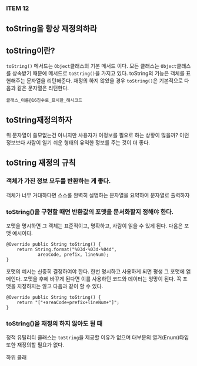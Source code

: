 ### ITEM 12 

## toString을 항상 재정의하라

## toString이란?
`toString()` 메서드는 `Object`클래스의 기본 메서드 이다. 
모든 클래스는 `Object`클래스를 상속받기 때문에 메서드로 `toString()`을 가지고 있다.
toString의 기능은 객체를 표현해주는 문자열을 리턴해준다.
재정의 하지 않았을 경우 `toString()`은 기본적으로 다음과 같은 문자열은 리턴한다.

`클래스_이름@16진수로_표시한_해시코드`

## toString재정의하자
위 문자열이 쓸모없는건 아니지만 사용자가 이정보를 필요로 하는 상황이 많을까?
이런 정보보다 사람이 일기 쉬운 형태의 유익한 정보를 주는 것이 더 좋다.

## toString 재정의 규칙

### 객체가 가진 정보 모두를 반환하는 게 좋다.
객체가 너무 거대하다면 스스롤 완벽히 설명하는 문자열을 요약하여 문자열로 출력하자

### toString()을 구현할 때면 반환값의 포맷을 문서화할지 정해야 한다.
포맷을 명시하면 그 객체는 표준적이고, 명확하고, 사람이 읽을 수 있게 된다.
다음은 포맷 예시이다.
~~~
@Override public String toString() {
	return String.format("%03d-%03d-%04d",
			areaCode, prefix, lineNum);
}
~~~

포맷의 예시는 신중히 결정하여야 한다. 한번 명시하고 사용하게 되면 평생 그 포맷에 얽메인다.
포맷을 후에 바꾸게 된다면 이를 사용하던 코드와 데이터는 엉망이 된다.
꼭 포맷을 지정하지는 않고 다음과 같이 할 수 있다.
~~~
@Override public String toString() {
	return "["+areaCode+prefix+lineNum+"]";
}
~~~

### toString()을 재정의 하지 않아도 될 때
정적 유틸리티 클래스는 `toString`을 제공할 이유가 없으며 대부분의 열거(Enum)타입 또한 재정의할 필요가 없다.

하위 클래



